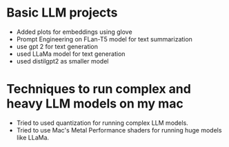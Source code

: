 # Basic LLM projects
- Added plots for embeddings using glove
- Prompt Engineering on FLan-T5 model for text summarization
- use gpt 2 for text generation
- used LLaMa model for text generation
- used distilgpt2 as smaller model

# Techniques to run complex and heavy LLM models on my mac
- Tried to used quantization for running complex LLM models. 
- Tried to use Mac's Metal Performance shaders for running huge models like LLaMa.
